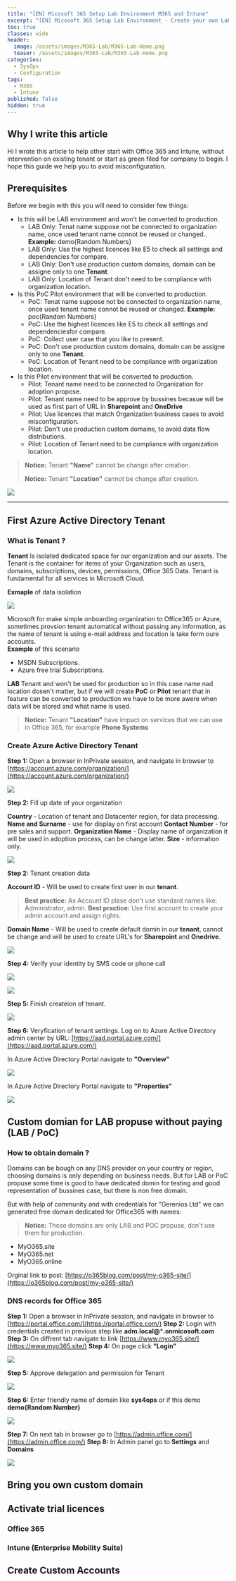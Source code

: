 ```yaml
---
title: "[EN] Micosoft 365 Setup Lab Environment M365 and Intune"
excerpt: "[EN] Micosoft 365 Setup Lab Environment - Create your own Lab with domains setup or prepare new tenant for you company. In this article we will go through creating new tenant, add custom domains for LAB purpose, assigned licences. " 
toc: true
classes: wide
header:
  image: /assets/images/M365-Lab/M365-Lab-Home.png
  teaser: /assets/images/M365-Lab/M365-Lab-Home.png
categories:
  - SysOps
  - Configuration
tags:
  - M365
  - Intune
published: false
hidden: true
---
```


## Why I write this article

Hi I wrote this article to help other start with Office 365 and Intune, without intervention on existing tenant or start as green filed for company to begin. I hope this guide we help you to avoid misconfiguration.

## Prerequisites

Before we begin with this you will need to consider few things:  

+ Is this will be LAB environment and won't be converted to production.
  + LAB Only: Tenat name suppose not be connected to organization name, once used tenant name connot be reused or changed.. **Example:** demo{Random Numbers} 
  + LAB Only: Use the highest licences like E5 to check all settings and dependencies for compare.
  + LAB Only: Don't use production custom domains, domain can be assigne only to one **Tenant**.
  + LAB Only: Location of Tenant don't need to be compliance with organization location.
+ Is this PoC Pilot environment that will be converted to production.
  + PoC: Tenat name suppose not be connected to organization name, once used tenant name connot be reused or changed. **Example:** poc{Random Numbers} 
  + PoC: Use the highest licences like E5 to check all settings and dependenciesfor compare.
  + PoC: Collect user case that you like to present.
  + PoC: Don't use production custom domains, domain can be assigne only to one **Tenant**.
  + PoC: Location of Tenant need to be compliance with organization location.
+ Is this Pilot environment that will be converted to production.
  + Pilot: Tenant name need to be connected to Organization for adoption propose.
  + Pilot: Tenant name need to be approve by bussines becasue will be used as first part of URL in **Sharepoint** and **OneDrive**
  + Pilot: Use licences that match Organization business cases to avoid misconfiguration.
  + Pilot: Don't use production custom domains, to avoid data flow distributions. 
  + Pilot: Location of Tenant need to be compliance with organization location.

>   
> **Notice:** Tenant **"Name"** cannot be change after creation.
>  
> **Notice:** Tenant **"Location"** cannot be change after creation.
>  
>


![](/assets/images/M365-Lab/Tenant-Decision.png)

--------------------------
## First Azure Active Directory Tenant
### What is Tenant ?

 **Tenant** Is isolated dedicated space for our organization and our assets. The Tenant is the container for items of your Organization such as users, domains, subscriptions, devices, permissions, Office 365 Data. Tenant is fundamental for all services in Microsoft Cloud.

**Exmaple** of data isolation

![](/assets/images/M365-Lab/M365-Lab-Tenant.png)


Microsoft for make simple onboarding organization to Office365 or Azure, sometimes provsion tenant automatical without passing any information, as the name of tenant is using e-mail address and location is take form oure accounts.   
**Example** of this scenario
 - MSDN Subscriptions.
 - Azure free trial Subscriptions.  

 **LAB** Tenant and won't be used for production so in this case name nad location dosen't matter, but if we will create **PoC** or **Pilot** tenant that in feature can be converted to production we have to be more awere when data will be stored and what name is used.  

>
> **Notice:** Tenant **"Location"** have impact on services that we can use in Office 365, for example **Phone Systems**
>  

### Create Azure Active Directory Tenant

**Step 1:** Open a browser in InPrivate session, and navigate in browser to [https://account.azure.com/organization/](https://account.azure.com/organization/) 

![](/assets/images/M365-Lab/M365-Tenant-1.png)

**Step 2:** Fill up date of your organization

**Country** - Location of tenant and Datacenter region, for data processing.
**Name and Surname** - use for display on first account
**Contact Number** - for pre sales and support.
**Organization Name** - Display name of organization it will be used in adoption process, can be change latter.
**Size** - information only.

![](/assets/images/M365-Lab/M365-Tenant-2.png)

**Step 2:** Tenant creation data

**Account ID** - Will be used to create first user in our **tenant**.  
>
> **Best practice:** As Account ID plase don't use standard names like: Administrator, admin. 
> **Best practice:** Use first account to create your admin account and assign rights.
>
**Domain Name** - Will be used to create default domin in our **tenant**, cannot be change and will be used to create URL's for **Sharepoint** and **Onedrive**.

![](/assets/images/M365-Lab/M365-Tenant-3.png)

**Step 4:** Verify your identity by SMS code or phone call

![](/assets/images/M365-Lab/M365-Tenant-4.png)

![](/assets/images/M365-Lab/M365-Tenant-5.png)

**Step 5:** Finish createion of tenant.

![](/assets/images/M365-Lab/M365-Tenant-6.png)

**Step 6:** Veryfication of tenant settings. Log on to Azure Active Directory admin center by URL: [https://aad.portal.azure.com/](https://aad.portal.azure.com/)

In Azure Active Directory Portal navigate to **"Overview"**  

![](/assets/images/M365-Lab/M365-Tenant-7.png)  

In Azure Active Directory Portal navigate to **"Properties"**

![](/assets/images/M365-Lab/M365-Tenant-8.png)  

## Custom domian for LAB propuse without paying (LAB / PoC)

### How to obtain domain ?

Domains can be bough on any DNS provider on your country or region, choosing domains is only depending on business needs. But for LAB or PoC propuse some time is good to have dedicated domin for testing and good representation of bussines case, but there is non free domain. 

But with help of community and with credentials for  "Gerenios Ltd" we can generated free domain dedicated for Office365 with names:

>
> **Notice:** Those domains are only LAB and POC propuse, don't use them for production. 
>

* MyO365.site
* MyO365.net
* MyO365.online

Orginal link to post: [https://o365blog.com/post/my-o365-site/](https://o365blog.com/post/my-o365-site/) 
### DNS records for Office 365

**Step 1:** Open a browser in InPrivate session, and navigate in browser to [https://portal.office.com/](https://portal.office.com/) 
**Step 2:** Login with credentials created in previous step like **adm.local@*****.onmicosoft.com**
**Step 3:** On diffrent tab navigate to link [https://www.myo365.site/](https://www.myo365.site/) 
**Step 4:** On page click **"Login"**

![](/assets/images/M365-Lab/M365-Lab-Domain-1.png)

**Step 5:** Approve delegation and permission for Tenant

![](/assets/images/M365-Lab/M365-Lab-Domain-2.png)

**Step 6:** Enter friendly name of domain like **sys4ops** or if this demo **demo{Random Number}**

![](/assets/images/M365-Lab/M365-Lab-Domain-3.png)

**Step 7:** On next tab in browser go to  [https://admin.office.com/](https://admin.office.com/)
**Step 8:** In Admin panel go to **Settings** and **Domains**

![](/assets/images/M365-Lab/M365-Lab-Domain-5.png)  



## Bring you own custom domain
## Activate trial licences

### Office 365
### Intune (Enterprise Mobility Suite)

## Create Custom Accounts
